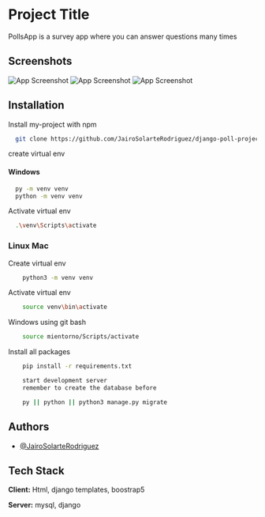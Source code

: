 # Project Title

PollsApp is a survey app where you can answer questions many times



## Screenshots

![App Screenshot](https://dm2304files.storage.live.com/y4mPF4mxpo8UzNaL7h7ZuN_13f_tFTpMlgbFusc5b48K1xFkDoCmbq8fTRLkSDaYmyvyXu_QvnDWxaWNAWd_gC4RHxzGEO51mXbr0AqVa_y1V_9-g4oCamPg1_589_h12mgEYSSvyq_tSIi1TY_4Zldu8RNF6Pkr8naUWgoSt5Tp3NNEDLNyj05rLu--jrOv88Y?width=315&height=377&cropmode=none)
![App Screenshot](https://dm2304files.storage.live.com/y4mbW1yaZetS6ZbHpWc9VKiy3T4_w4pjTb6Tx7nKJ0mVPBA7dewWirN0hHfkiJmX9JuMwuBbwdKhHdAAB-GOmd2WLRSjuV5cGRbKXoTU4ezGBHPWVgE-wqqvMzB7f53gupoSUOJ9dBXoRbTq8Vw4mtSxua-gGoJ7xeQIaHF43DaQZyD8UPAIwtLJQjNvMoWu2mR?width=315&height=541&cropmode=none)
![App Screenshot](https://dm2304files.storage.live.com/y4m-hNmX7LJGoqn0LHapw0Ek7bPdxdagj-9fCDv8U8uu-weFi0XZqsfkMAhYyhW1epVR9BU1p0R5jouGVtl9Trh5nnVgp_0-F7jcmNbPPSTRlRF37j9AED_CaTT9TML8OCZWGyQs2baiEWPkoqrADuRbsIj3QOZ8virZn4XG2LbnBoNrTFSgnzl_ofHrj8lLBP-?width=320&height=852&cropmode=none)


## Installation

Install my-project with npm

```bash
  git clone https://github.com/JairoSolarteRodriguez/django-poll-project
```
create virtual env 

#### Windows  
```bash
  py -m venv venv
  python -m venv venv
 ``` 
Activate virtual env
```bash
  .\venv\Scripts\activate
```

### Linux Mac
Create virtual env
```bash
    python3 -m venv venv
```
Activate virtual env
```bash
    source venv\bin\activate
```
Windows using git bash
```bash
    source mientorno/Scripts/activate
```

Install all packages
```bash
    pip install -r requirements.txt

    start development server
    remember to create the database before

    py || python || python3 manage.py migrate
```
## Authors

- [@JairoSolarteRodriguez](https://github.com/JairoSolarteRodriguez)

## Tech Stack

**Client:** Html, django templates, boostrap5

**Server:** mysql, django

